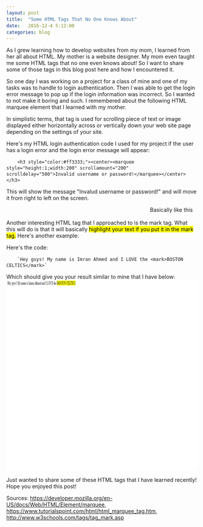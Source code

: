 ```yaml
---
layout: post
title:  "Some HTML Tags That No One Knows About"
date:   2016-12-4 5:12:00
categories: blog
---
```

As I grew learning how to develop websites from my mom, I learned from her all about HTML. My mother is a website designer.
My mom even taught me some HTML tags that no one even knows about! So I want to share some of those tags in this blog post
here and how I encountered it.

So one day I was working on a project for a class of mine and one of my tasks was to handle to login authentication. Then 
I was able to get the login error message to pop up if the login information was incorrect. So I wanted to not make it boring
and such. I remembered about the following HTML marquee element that I learned with my mother.

In simplistic terms, that tag is used for scrolling piece of text or image displayed either horizontally
across or vertically down your web site page depending on the settings of your site.

Here's my HTML login authentication code I used for my project if the user has a login error and the login error message will appear:

        <h3 style="color:#ff3333;"><center><marquee style="height:1;width:200" scrollamount="200" scrolldelay="500">Invalid username or password!</marquee></center></h3>
        
This will show the message "Invalud username or password!" and will move it from right to left on the screen.

<marquee>Basically like this</marquee>

Another interesting HTML tag that I approached to is the mark tag. What this will do is that it will basically <mark>highlight your text if you put it in the mark
tag.</mark> Here's another example:

Here's the code:

        `Hey guys! My name is Imran Ahmed and I LOVE the <mark>BOSTON CELTICS</mark>`
        
Which should give you your result similar to mine that I have below:
<img src="/assets/img/BostonCeltics.jpg" alt="Boston Celtics Highlight Text" height="500" weight="500">

Just wanted to share some of these HTML tags that I have learned recently! Hope you enjoyed this post!

Sources: https://developer.mozilla.org/en-US/docs/Web/HTML/Element/marquee, https://www.tutorialspoint.com/html/html_marquee_tag.htm, http://www.w3schools.com/tags/tag_mark.asp
         